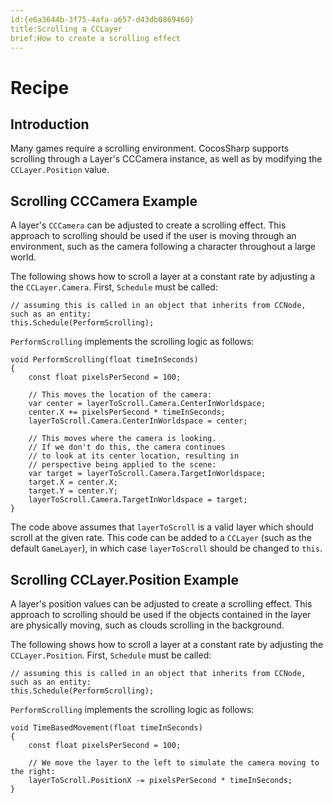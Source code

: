 ```yaml
---
id:{e6a3644b-3f75-4afa-a657-d43db0869460}  
title:Scrolling a CCLayer  
brief:How to create a scrolling effect  
---
```


# Recipe

## Introduction

Many games require a scrolling environment. CocosSharp supports scrolling through a Layer's CCCamera instance, as well as by modifying the ```CCLayer.Position``` value.

## Scrolling CCCamera Example

A layer's `CCCamera` can be adjusted to create a scrolling effect. This approach to scrolling should be used if the user is moving through an environment, such as the camera following a character throughout a large world.

The following shows how to scroll a layer at a constant rate by adjusting a the `CCLayer.Camera`. First, `Schedule` must be called:

```
// assuming this is called in an object that inherits from CCNode, such as an entity:
this.Schedule(PerformScrolling);
```

`PerformScrolling` implements the scrolling logic as follows:

```
void PerformScrolling(float timeInSeconds)
{
	const float pixelsPerSecond = 100;

	// This moves the location of the camera:
	var center = layerToScroll.Camera.CenterInWorldspace;
	center.X += pixelsPerSecond * timeInSeconds;
	layerToScroll.Camera.CenterInWorldspace = center;

	// This moves where the camera is looking.
	// If we don't do this, the camera continues
	// to look at its center location, resulting in
	// perspective being applied to the scene:
	var target = layerToScroll.Camera.TargetInWorldspace;
	target.X = center.X;
	target.Y = center.Y;
	layerToScroll.Camera.TargetInWorldspace = target;
}
```
The code above assumes that `layerToScroll` is a valid layer which should scroll at the given rate. This code can be added to a `CCLayer` (such as the default `GameLayer`), in which case `layerToScroll` should be changed to `this`.

## Scrolling CCLayer.Position Example

A layer's position values can be adjusted to create a scrolling effect. This approach to scrolling should be used if the objects contained in the layer are physically moving, such as clouds scrolling in the background.

The following shows how to scroll a layer at a constant rate by adjusting the `CCLayer.Position`. First, `Schedule` must be called:

```
// assuming this is called in an object that inherits from CCNode, such as an entity:
this.Schedule(PerformScrolling);
```

`PerformScrolling` implements the scrolling logic as follows:

```
void TimeBasedMovement(float timeInSeconds)
{
	const float pixelsPerSecond = 100;

    // We move the layer to the left to simulate the camera moving to the right:
	layerToScroll.PositionX -= pixelsPerSecond * timeInSeconds;
}
```